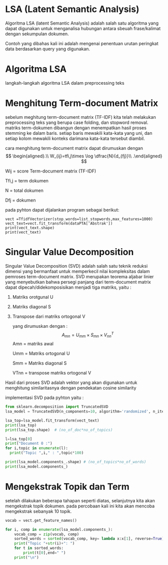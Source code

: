 # LSA (Latent Semantic Analysis)

Algoritma LSA (latent Semantic Analysis) adalah salah satu algoritma yang dapat digunakan untuk menganalisa hubungan antara sbeuah frase/kalimat dengan sekumpulan dokumen.

Contoh yang dibahas kali ini adalah mengenai penentuan urutan peringkat data berdasarkan query yang digunakan.

# Algoritma LSA

langkah-langkah algoritma LSA dalam preprocessing teks

# Menghitung Term-document Matrix

sebelum meghitung term-document matrix (TF-IDF) kita telah melakukan preprocessing teks yang berupa case folding, dan stopword removal. matriks term-dokumen dibangun dengan menempatkan hasil proses stemming ke dalam baris. setiap baris mewakili kata-kata yang uni, dan setiap kolom mewakili konteks darimana kata-kata tersebut diambil.

cara menghitung term-document matrix dapat dirumuskan dengan 
$$
\begin{aligned}.\\ W_{ij}=tfi,j\times \log \dfrac{N}{d_{fj}}\\ .\end{aligned}
$$

Wij = score Term-document matrix (TF-IDF)

Tfi,j = term dokumen

N = total dokumen

Dfj = dokumen



pada pyhton dapat dijalankan program sebagai berikut:

```{tableofcontents}
vect =TfidfVectorizer(stop_words=list_stopwords,max_features=1000) 
vect_text=vect.fit_transform(dataPTA['Abstrak'])
print(vect_text.shape)
print(vect_text)
```

# Singular Value Decomposition

Singular Value Decomposition (SVD) adalah salah satu teknik reduksi dimensi yang bermanfaat untuk memperkecil nilai kompleksitas dalam pemroses term-document matrix. SVD merupakan teorema aljabar linier yang menyebutkan bahwa persegi panjang dari term-document matrix dapat dipecah/didekomposisikan menjadi tiga matriks, yaitu :

1. Matriks orotgunal U

2. Matriks diagonal S

3. Transpose dari matriks ortogonal V 

   yang dirumuskan dengan :
   $$
   A_{mn}=U_{mm}\times S_{mn}\times V_{nn}^{T}
   $$
   Amn = matriks awal

   Umm = Matriks ortogonal U

   Smm = Matriks diagonal S

   VTnn = transpose matriks ortogonal V


Hasil dari proses SVD adalah vektor yang akan digunakan untuk menghitung similaritasnya dengan pendekatan cosine similarity



implementasi SVD pada pyhton yaitu :

```python
from sklearn.decomposition import TruncatedSVD
lsa_model = TruncatedSVD(n_components=10, algorithm='randomized', n_iter=10, random_state=42)

lsa_top=lsa_model.fit_transform(vect_text)
print(lsa_top)
print(lsa_top.shape)  # (no_of_doc*no_of_topics)
```

```python
l=lsa_top[0]
print("Document 0 :")
for i,topic in enumerate(l):
  print("Topic ",i," : ",topic*100)
```

```python
print(lsa_model.components_.shape) # (no_of_topics*no_of_words)
print(lsa_model.components_)
```

# Mengekstrak Topik dan Term

setelah dilakukan beberapa tahapan seperti diatas, selanjutnya kita akan mengekstrak topik dokumen. pada percobaan kali ini kita akan mencoba mengekstrak sebanyak 10 topik.

```python
vocab = vect.get_feature_names()

for i, comp in enumerate(lsa_model.components_):
    vocab_comp = zip(vocab, comp)
    sorted_words = sorted(vocab_comp, key= lambda x:x[1], reverse=True)[:10]
    print("Topic "+str(i)+": ")
    for t in sorted_words:
        print(t[0],end=" ")
    print("\n")
```

